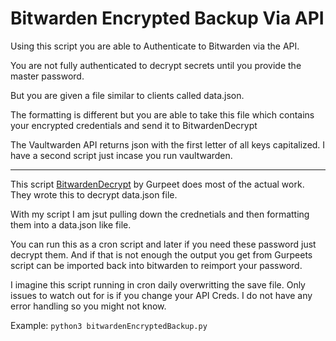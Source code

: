 # Bitwarden Encrypted Backup Via API

Using this script you are able to Authenticate to Bitwarden via the API.

You are not fully authenticated to decrypt secrets until you provide the master password. 

But you are given a file similar to clients called data.json. 

The formatting is different but you are able to take this file which contains your encrypted credentials and send it to BitwardenDecrypt

The Vaultwarden API returns json with the first letter of all keys capitalized. I have a second script just incase you run vaultwarden.

---

This script [BitwardenDecrypt](https://github.com/GurpreetKang/BitwardenDecrypt) by Gurpeet does most of the actual work. They wrote this to decrypt data.json file. 

With my script I am jsut pulling down the crednetials and then formatting them into a data.json like file.

You can run this as a cron script and later if you need these password just decrypt them. And if that is not enough the output you get from Gurpeets script can be imported back into bitwarden to reimport your password.

I imagine this script running in cron daily overwritting the save file.
Only issues to watch out for is if you change your API Creds. I do not have any error handling so you might not know.


Example:
`python3 bitwardenEncryptedBackup.py`
